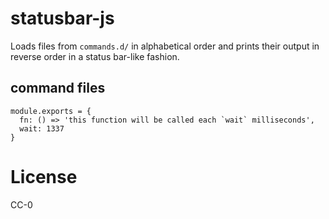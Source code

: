 # statusbar-js

Loads files from `commands.d/` in alphabetical order and prints their output in reverse order in a status bar-like fashion.

## command files

```
module.exports = {
  fn: () => 'this function will be called each `wait` milliseconds',
  wait: 1337
}
```

# License

CC-0
